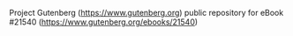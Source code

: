 Project Gutenberg (https://www.gutenberg.org) public repository for eBook #21540 (https://www.gutenberg.org/ebooks/21540)
